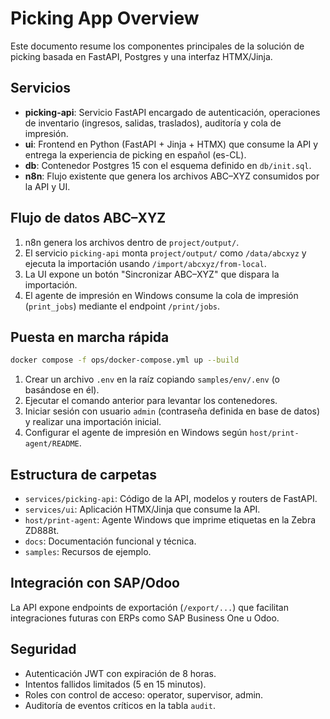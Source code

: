 # Picking App Overview

Este documento resume los componentes principales de la solución de picking basada en FastAPI, Postgres y una interfaz HTMX/Jinja.

## Servicios

- **picking-api**: Servicio FastAPI encargado de autenticación, operaciones de inventario (ingresos, salidas, traslados), auditoría y cola de impresión.
- **ui**: Frontend en Python (FastAPI + Jinja + HTMX) que consume la API y entrega la experiencia de picking en español (es-CL).
- **db**: Contenedor Postgres 15 con el esquema definido en `db/init.sql`.
- **n8n**: Flujo existente que genera los archivos ABC–XYZ consumidos por la API y UI.

## Flujo de datos ABC–XYZ

1. n8n genera los archivos dentro de `project/output/`.
2. El servicio `picking-api` monta `project/output/` como `/data/abcxyz` y ejecuta la importación usando `/import/abcxyz/from-local`.
3. La UI expone un botón "Sincronizar ABC–XYZ" que dispara la importación.
4. El agente de impresión en Windows consume la cola de impresión (`print_jobs`) mediante el endpoint `/print/jobs`.

## Puesta en marcha rápida

```bash
docker compose -f ops/docker-compose.yml up --build
```

1. Crear un archivo `.env` en la raíz copiando `samples/env/.env` (o basándose en él).
2. Ejecutar el comando anterior para levantar los contenedores.
3. Iniciar sesión con usuario `admin` (contraseña definida en base de datos) y realizar una importación inicial.
4. Configurar el agente de impresión en Windows según `host/print-agent/README`.

## Estructura de carpetas

- `services/picking-api`: Código de la API, modelos y routers de FastAPI.
- `services/ui`: Aplicación HTMX/Jinja que consume la API.
- `host/print-agent`: Agente Windows que imprime etiquetas en la Zebra ZD888t.
- `docs`: Documentación funcional y técnica.
- `samples`: Recursos de ejemplo.

## Integración con SAP/Odoo

La API expone endpoints de exportación (`/export/...`) que facilitan integraciones futuras con ERPs como SAP Business One u Odoo.

## Seguridad

- Autenticación JWT con expiración de 8 horas.
- Intentos fallidos limitados (5 en 15 minutos).
- Roles con control de acceso: operator, supervisor, admin.
- Auditoría de eventos críticos en la tabla `audit`.
